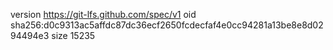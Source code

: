 version https://git-lfs.github.com/spec/v1
oid sha256:d0c9313ac5affdc87dc36ecf2650fcdecfaf4e0cc94281a13be8e8d0294494e3
size 15235
